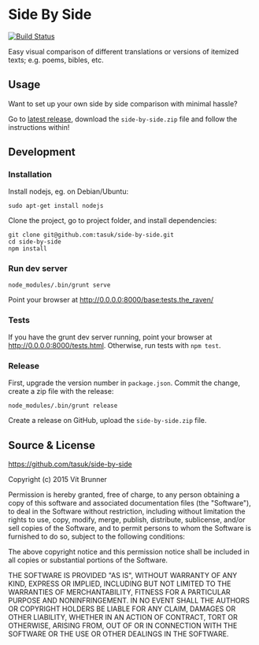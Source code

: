 # Side By Side

[![Build Status](https://travis-ci.org/tasuk/side-by-side.png?branch=master)](https://travis-ci.org/tasuk/side-by-side)

Easy visual comparison of different translations or versions of itemized texts;
e.g. poems, bibles, etc.

## Usage

Want to set up your own side by side comparison with minimal hassle?

Go to [latest release](https://github.com/tasuk/side-by-side/releases/latest/),
download the `side-by-side.zip` file and follow the instructions within!

## Development

### Installation

Install nodejs, eg. on Debian/Ubuntu:

	sudo apt-get install nodejs

Clone the project, go to project folder, and install dependencies:

	git clone git@github.com:tasuk/side-by-side.git
	cd side-by-side
	npm install

### Run dev server

	node_modules/.bin/grunt serve

Point your browser at http://0.0.0.0:8000/base:tests.the_raven/

### Tests

If you have the grunt dev server running, point your browser at
http://0.0.0.0:8000/tests.html.  Otherwise, run tests with `npm test`.

### Release

First, upgrade the version number in `package.json`. Commit the change, create
a zip file with the release:

	node_modules/.bin/grunt release

Create a release on GitHub, upload the `side-by-side.zip` file.

## Source & License

https://github.com/tasuk/side-by-side

Copyright (c) 2015 Vít Brunner

Permission is hereby granted, free of charge, to any person obtaining a copy of
this software and associated documentation files (the "Software"), to deal in
the Software without restriction, including without limitation the rights to
use, copy, modify, merge, publish, distribute, sublicense, and/or sell copies
of the Software, and to permit persons to whom the Software is furnished to do
so, subject to the following conditions:

The above copyright notice and this permission notice shall be included in all
copies or substantial portions of the Software.

THE SOFTWARE IS PROVIDED "AS IS", WITHOUT WARRANTY OF ANY KIND, EXPRESS OR
IMPLIED, INCLUDING BUT NOT LIMITED TO THE WARRANTIES OF MERCHANTABILITY,
FITNESS FOR A PARTICULAR PURPOSE AND NONINFRINGEMENT. IN NO EVENT SHALL THE
AUTHORS OR COPYRIGHT HOLDERS BE LIABLE FOR ANY CLAIM, DAMAGES OR OTHER
LIABILITY, WHETHER IN AN ACTION OF CONTRACT, TORT OR OTHERWISE, ARISING FROM,
OUT OF OR IN CONNECTION WITH THE SOFTWARE OR THE USE OR OTHER DEALINGS IN THE
SOFTWARE.
